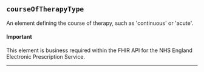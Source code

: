 ## `courseOfTherapyType`

An element defining the course of therapy, such as 'continuous' or 'acute'.

<div markdown="span" class="alert alert-warning" role="alert"><h4><i class="fa fa-info-circle"></i> Important</h4>
This element is business required within the FHIR API for the NHS England Electronic Prescription Service.
</div>

---
